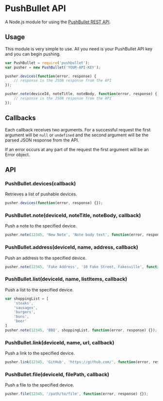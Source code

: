 # PushBullet API

A Node.js module for using the [PushBullet REST API](https://www.pushbullet.com/api).

## Usage

This module is very simple to use.  All you need is your PushBullet API key and you can begin pushing.

```javascript
var PushBullet = require('pushbullet');
var pusher = new PushBullet('YOUR-API-KEY');

pusher.devices(function(error, response) {
	// response is the JSON response from the API
});

pusher.note(deviceId, noteTitle, noteBody, function(error, response) {
	// response is the JSON response from the API
});
```

## Callbacks

Each callback receives two arguments.  For a successful request the first argument will be `null` or `undefined`
and the second argument will be the parsed JSON response from the API.

If an error occurs at any part of the request the first argument will be an Error object.

## API

### PushBullet.devices(callback)

Retrieves a list of pushable devices.

```javascript
pusher.devices(function(error, response) {});
```

### PushBullet.note(deviceId, noteTitle, noteBody, callback)

Push a note to the specified device.

```javascript
pusher.note(12345, 'New Note', 'Note body text', function(error, response) {});
```

### PushBullet.address(deviceId, name, address, callback)

Push an address to the specified device.

```javascript
pusher.note(12345, 'Fake Address', '10 Fake Street, Fakesville', function(error, response) {});
```

### PushBullet.list(deviceId, name, listItems, callback)

Push a list to the specified device.

```javascript
var shoppingList = [
	'steaks',
	'sausages',
	'burgers',
	'buns',
	'beer'
]
pusher.note(12345, 'BBQ', shoppingList, function(error, response) {});
```

### PushBullet.link(deviceId, name, url, callback)

Push a link to the specified device.

```javascript
pusher.link(12345, 'GitHub', 'https://github.com/', function(error, response) {});
```

### PushBullet.file(deviceId, filePath, callback)

Push a file to the specified device.

```javascript
pusher.file(12345, '/path/to/file', function(error, response) {});
```
